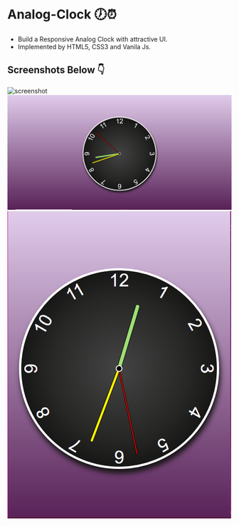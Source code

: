 # Analog-Clock 🕖⏰

- Build a Responsive Analog Clock with attractive UI.
- Implemented by HTML5, CSS3 and Vanila Js.

## Screenshots Below 👇

![screenshot](https://github.com/blackcodding/Analog-Clock/blob/master/Clock-gif.gif)
![screenshot](https://github.com/blackcodding/Analog-Clock/blob/master/clock-screenshot-1.PNG)
![screenshot](https://github.com/blackcodding/Analog-Clock/blob/master/clock-screenshot-2.PNG)
